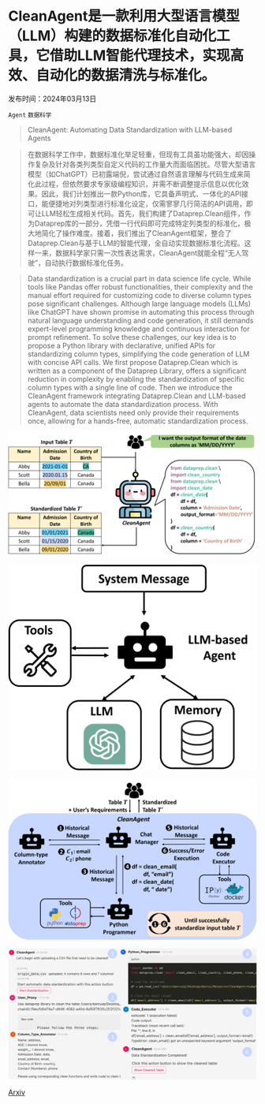 # CleanAgent是一款利用大型语言模型（LLM）构建的数据标准化自动化工具，它借助LLM智能代理技术，实现高效、自动化的数据清洗与标准化。

发布时间：2024年03月13日

`Agent` `数据科学`

> CleanAgent: Automating Data Standardization with LLM-based Agents

> 在数据科学工作中，数据标准化举足轻重，但现有工具虽功能强大，却因操作复杂及针对各类列类型自定义代码的工作量大而面临困扰。尽管大型语言模型（如ChatGPT）已初露端倪，尝试通过自然语言理解与代码生成来简化此过程，但依然要求专家级编程知识，并需不断调整提示信息以优化效果。因此，我们计划推出一款Python库，它具备声明式、一体化的API接口，能便捷地对列类型进行标准化设定，仅需寥寥几行简洁的API调用，即可让LLM轻松生成相关代码。首先，我们构建了Dataprep.Clean组件，作为Dataprep库的一部分，凭借一行代码即可完成特定列类型的标准化，极大地简化了操作难度。接着，我们推出了CleanAgent框架，整合了Dataprep.Clean与基于LLM的智能代理，全自动实现数据标准化流程。这样一来，数据科学家只需一次性表达需求，CleanAgent就能全程“无人驾驶”，自动执行数据标准化任务。

> Data standardization is a crucial part in data science life cycle. While tools like Pandas offer robust functionalities, their complexity and the manual effort required for customizing code to diverse column types pose significant challenges. Although large language models (LLMs) like ChatGPT have shown promise in automating this process through natural language understanding and code generation, it still demands expert-level programming knowledge and continuous interaction for prompt refinement. To solve these challenges, our key idea is to propose a Python library with declarative, unified APIs for standardizing column types, simplifying the code generation of LLM with concise API calls. We first propose Dataprep.Clean which is written as a component of the Dataprep Library, offers a significant reduction in complexity by enabling the standardization of specific column types with a single line of code. Then we introduce the CleanAgent framework integrating Dataprep.Clean and LLM-based agents to automate the data standardization process. With CleanAgent, data scientists need only provide their requirements once, allowing for a hands-free, automatic standardization process.

![CleanAgent是一款利用大型语言模型（LLM）构建的数据标准化自动化工具，它借助LLM智能代理技术，实现高效、自动化的数据清洗与标准化。](../../../paper_images/2403.08291/x1.png)

![CleanAgent是一款利用大型语言模型（LLM）构建的数据标准化自动化工具，它借助LLM智能代理技术，实现高效、自动化的数据清洗与标准化。](../../../paper_images/2403.08291/x2.png)

![CleanAgent是一款利用大型语言模型（LLM）构建的数据标准化自动化工具，它借助LLM智能代理技术，实现高效、自动化的数据清洗与标准化。](../../../paper_images/2403.08291/x3.png)

![CleanAgent是一款利用大型语言模型（LLM）构建的数据标准化自动化工具，它借助LLM智能代理技术，实现高效、自动化的数据清洗与标准化。](../../../paper_images/2403.08291/x4.png)

[Arxiv](https://arxiv.org/abs/2403.08291)